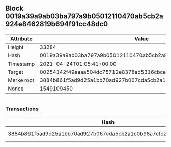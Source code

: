 ## Block 0019a39a9ab03ba797a9b05012110470ab5cb2a924e8462819b694f91cc48dc0

Attribute | Value
--- | ---
Height | 33284
Hash | 0019a39a9ab03ba797a9b05012110470ab5cb2a924e8462819b694f91cc48dc0
Timestamp | 2021-04-24T01:05:41+00:00
Target | 00254142f49eaaa504dc75712e8378ad5316cbcead634704b3734b6271167cc4
Merke root | 3884b861f5ad9d25a1bb70ad927b067cda5cb2a1c0b98a7cfc2ea121c037c099
Nonce | 1549109450

```

```

### Transactions

Hash | Amount
--- | ---
[3884b861f5ad9d25a1bb70ad927b067cda5cb2a1c0b98a7cfc2ea121c037c099](3884b861f5ad9d25a1bb70ad927b067cda5cb2a1c0b98a7cfc2ea121c037c099.md) | 10.00000000 SKEPTI 
